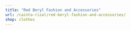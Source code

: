 ```yaml
---
title: "Red Beryl Fashion and Accessories"
url: /cainta-rizal/red-beryl-fashion-and-accessories/
shop: clothes
---
```

